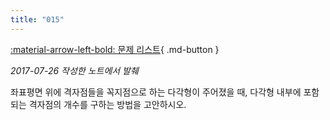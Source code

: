 ```yaml
---
title: "015"
---
```


[:material-arrow-left-bold: 문제 리스트](../index.md){ .md-button }

*2017-07-26 작성한 노트에서 발췌*

좌표평면 위에 격자점들을 꼭지점으로 하는 다각형이 주어졌을 때, 다각형 내부에 포함되는 격자점의 개수를 구하는 방법을 고안하시오.